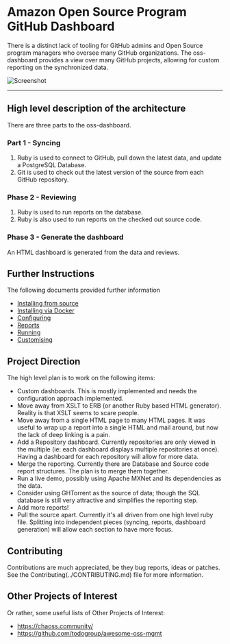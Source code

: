 # Amazon Open Source Program GitHub Dashboard

There is a distinct lack of tooling for GitHub admins and Open Source program managers who oversee many GitHub organizations. The oss-dashboard provides a view over many GitHub projects, allowing for custom reporting on the synchronized data. 

![Screenshot](../screenshots/BasicDashboardExample.png?raw=true)

---

## High level description of the architecture

There are three parts to the oss-dashboard. 

### Part 1 - Syncing

1. Ruby is used to connect to GitHub, pull down the latest data, and update a PostgreSQL Database.
2. Git is used to check out the latest version of the source from each GitHub repository.

### Phase 2 - Reviewing

1. Ruby is used to run reports on the database.
2. Ruby is also used to run reports on the checked out source code. 

### Phase 3 - Generate the dashboard

An HTML dashboard is generated from the data and reviews. 

## Further Instructions

The following documents provided further information

 * [Installing from source](InstallingFromSource.md)
 * [Installing via Docker](InstallingViaDocker.md)
 * [Configuring](Configuring.md)
 * [Reports](Reports.md)
 * [Running](Running.md)
 * [Customising](Customising.md)

## Project Direction

The high level plan is to work on the following items:

* Custom dashboards. This is mostly implemented and needs the configuration approach implemented.
* Move away from XSLT to ERB (or another Ruby based HTML generator). Reality is that XSLT seems to scare people.
* Move away from a single HTML page to many HTML pages. It was useful to wrap up a report into a single HTML and mail around, but now the lack of deep linking is a pain.
* Add a Repository dashboard. Currently repositories are only viewed in the multiple (ie: each dashboard displays multiple repositories at once). Having a dashboard for each repository will allow for more data.
* Merge the reporting. Currently there are Database and Source code report structures. The plan is to merge them together.
* Run a live demo, possibly using Apache MXNet and its dependencies as the data. 
* Consider using GHTorrent as the source of data; though the SQL database is still very attractive and simplifies the reporting step.
* Add more reports!
* Pull the source apart. Currently it's all driven from one high level ruby file. Splitting into independent pieces (syncing, reports, dashboard generation) will allow each section to have more focus. 

## Contributing

Contributions are much appreciated, be they bug reports, ideas or patches. See the Contributing(../CONTRIBUTING.md) file for more information. 

## Other Projects of Interest

Or rather, some useful lists of Other Projects of Interest:

* https://chaoss.community/
* https://github.com/todogroup/awesome-oss-mgmt
